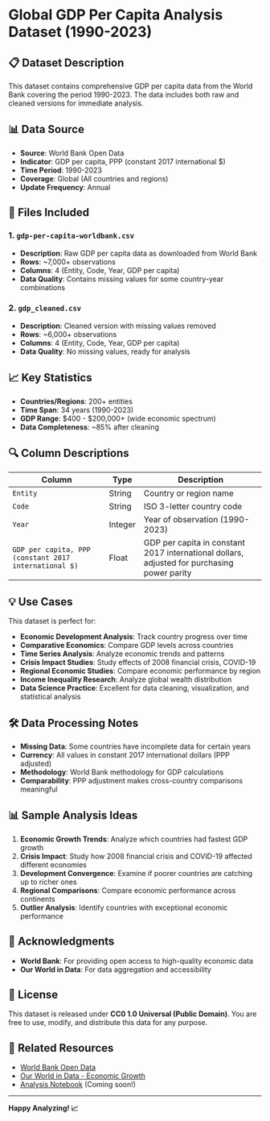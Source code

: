 # Global GDP Per Capita Analysis Dataset (1990-2023)

## 📋 Dataset Description

This dataset contains comprehensive GDP per capita data from the World Bank covering the period 1990-2023. The data includes both raw and cleaned versions for immediate analysis.

## 📊 Data Source

- **Source**: World Bank Open Data
- **Indicator**: GDP per capita, PPP (constant 2017 international $)
- **Time Period**: 1990-2023
- **Coverage**: Global (All countries and regions)
- **Update Frequency**: Annual

## 📁 Files Included

### 1. `gdp-per-capita-worldbank.csv`
- **Description**: Raw GDP per capita data as downloaded from World Bank
- **Rows**: ~7,000+ observations
- **Columns**: 4 (Entity, Code, Year, GDP per capita)
- **Data Quality**: Contains missing values for some country-year combinations

### 2. `gdp_cleaned.csv`
- **Description**: Cleaned version with missing values removed
- **Rows**: ~6,000+ observations
- **Columns**: 4 (Entity, Code, Year, GDP per capita)
- **Data Quality**: No missing values, ready for analysis

## 📈 Key Statistics

- **Countries/Regions**: 200+ entities
- **Time Span**: 34 years (1990-2023)
- **GDP Range**: $400 - $200,000+ (wide economic spectrum)
- **Data Completeness**: ~85% after cleaning

## 🔍 Column Descriptions

| Column | Type | Description |
|--------|------|-------------|
| `Entity` | String | Country or region name |
| `Code` | String | ISO 3-letter country code |
| `Year` | Integer | Year of observation (1990-2023) |
| `GDP per capita, PPP (constant 2017 international $)` | Float | GDP per capita in constant 2017 international dollars, adjusted for purchasing power parity |

## 💡 Use Cases

This dataset is perfect for:

- **Economic Development Analysis**: Track country progress over time
- **Comparative Economics**: Compare GDP levels across countries
- **Time Series Analysis**: Analyze economic trends and patterns
- **Crisis Impact Studies**: Study effects of 2008 financial crisis, COVID-19
- **Regional Economic Studies**: Compare economic performance by region
- **Income Inequality Research**: Analyze global wealth distribution
- **Data Science Practice**: Excellent for data cleaning, visualization, and statistical analysis

## 🛠️ Data Processing Notes

- **Missing Data**: Some countries have incomplete data for certain years
- **Currency**: All values in constant 2017 international dollars (PPP adjusted)
- **Methodology**: World Bank methodology for GDP calculations
- **Comparability**: PPP adjustment makes cross-country comparisons meaningful

## 📊 Sample Analysis Ideas

1. **Economic Growth Trends**: Analyze which countries had fastest GDP growth
2. **Crisis Impact**: Study how 2008 financial crisis and COVID-19 affected different economies
3. **Development Convergence**: Examine if poorer countries are catching up to richer ones
4. **Regional Comparisons**: Compare economic performance across continents
5. **Outlier Analysis**: Identify countries with exceptional economic performance

## 🤝 Acknowledgments

- **World Bank**: For providing open access to high-quality economic data
- **Our World in Data**: For data aggregation and accessibility

## 📄 License

This dataset is released under **CC0 1.0 Universal (Public Domain)**. You are free to use, modify, and distribute this data for any purpose.

## 🔗 Related Resources

- [World Bank Open Data](https://data.worldbank.org/)
- [Our World in Data - Economic Growth](https://ourworldindata.org/economic-growth)
- [Analysis Notebook](link-to-your-kaggle-notebook) (Coming soon!)

---

**Happy Analyzing! 📈**